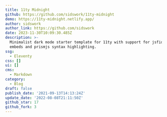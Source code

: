```yaml
---
title: 11ty Midnight
github: https://github.com/sidswork/11ty-midnight
demo: https://11ty-midnight.netlify.app/
author: sidswork
author_link: https://github.com/sidswork
date: 2023-11-30T10:09:30.485Z
description: >-
  Minimalist dark mode starter template for 11ty with support for jsfiddle
  embeds and prismjs syntax highlighting.
ssg:
  - Eleventy
css: []
ui: []
cms:
  - Markdown
category:
  - Blog
draft: false
publish_date: '2021-09-13T14:13:24Z'
update_date: '2022-08-08T21:11:50Z'
github_star: 17
github_fork: 3
---
```

